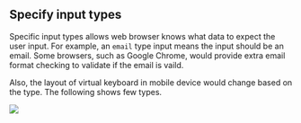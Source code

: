 ## Specify input types


Specific input types allows web browser knows what data to expect the user input. For example, an `email` type input means the input should be an email. Some browsers, such as Google Chrome, would provide extra email format checking to validate if the email is vaild.

Also, the layout of virtual keyboard in mobile device would change based on the type. The following shows few types.

![](images/input-types.png)


